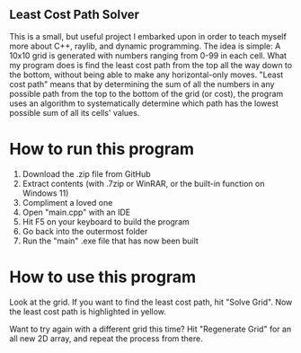 ## Least Cost Path Solver

This is a small, but useful project I embarked upon in order to teach myself more about C++, raylib, and dynamic programming. The idea is simple: A 10x10 grid is generated with numbers ranging from 0-99 in each cell. What my program does is find the least cost path from the top all the way down to the bottom, without being able to make any horizontal-only moves. "Least cost path" means that by determining the sum of all the numbers in any possible path from the top to the bottom of the grid (or cost), the program uses an algorithm to systematically determine which path has the lowest possible sum of all its cells' values.

# How to run this program

1. Download the .zip file from GitHub
2. Extract contents (with .7zip or WinRAR, or the built-in function on Windows 11)
3. Compliment a loved one
4. Open "main.cpp" with an IDE
5. Hit F5 on your keyboard to build the program
6. Go back into the outermost folder
7. Run the "main" .exe file that has now been built

# How to use this program

Look at the grid. If you want to find the least cost path, hit "Solve Grid". Now the least cost path is highlighted in yellow.

Want to try again with a different grid this time? Hit "Regenerate Grid" for an all new 2D array, and repeat the process from there.
